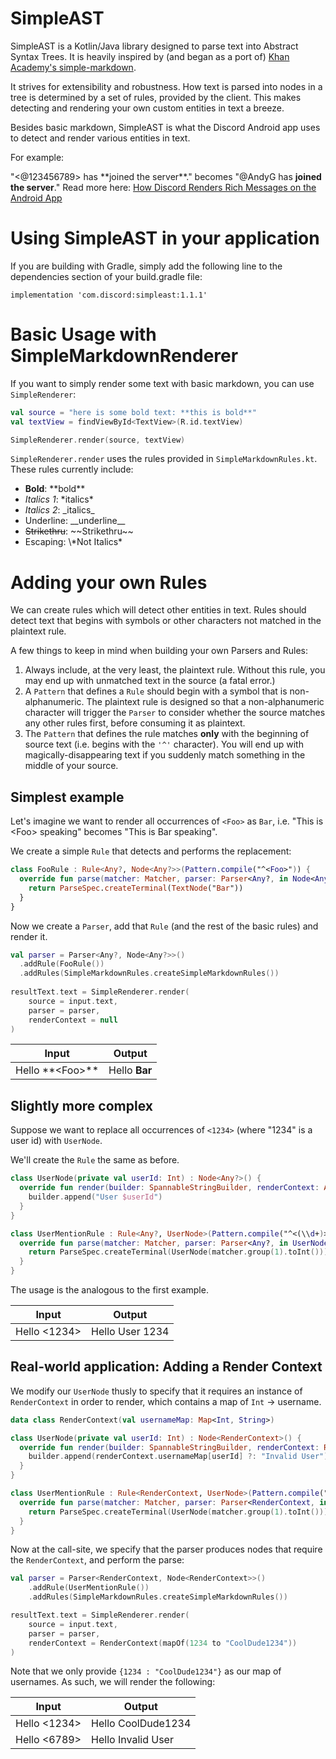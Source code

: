 # SimpleAST

SimpleAST is a Kotlin/Java library designed to parse text into Abstract Syntax Trees. It is heavily inspired by (and began as a port of) [Khan Academy's simple-markdown](https://github.com/Khan/simple-markdown).

It strives for extensibility and robustness. How text is parsed into nodes in a tree is determined by a set of rules, provided by the client. This makes detecting and rendering your own custom entities in text a breeze.

Besides basic markdown, SimpleAST is what the Discord Android app uses to detect and render various entities in text.

For example:

"<@123456789> has \*\*joined the server\*\*." becomes "@AndyG has **joined the server**." Read more here: [How Discord Renders Rich Messages on the Android App](https://blog.discordapp.com/how-discord-renders-rich-messages-on-the-android-app-67b0e5d56fbe)

# Using SimpleAST in your application
If you are building with Gradle, simply add the following line to the dependencies section of your build.gradle file:

```
implementation 'com.discord:simpleast:1.1.1'
```

# Basic Usage with SimpleMarkdownRenderer

If you want to simply render some text with basic markdown, you can use `SimpleRenderer`:

```kotlin
val source = "here is some bold text: **this is bold**"
val textView = findViewById<TextView>(R.id.textView)

SimpleRenderer.render(source, textView)
```

`SimpleRenderer.render` uses the rules provided in `SimpleMarkdownRules.kt`. These rules currently include:

* **Bold**: \*\*bold\*\*
* *Italics 1*: \*italics\*
* _Italics 2_: \_italics\_
* Underline: \_\_underline\_\_
* ~~Strikethru~~: \~\~Strikethru\~\~
* Escaping: \\\*Not Italics*

# Adding your own Rules

We can create rules which will detect other entities in text. Rules should detect text that begins with symbols or other characters not matched in the plaintext rule.

A few things to keep in mind when building your own Parsers and Rules:

1. Always include, at the very least, the plaintext rule. Without this rule, you may end up with unmatched text in the source (a fatal error.)
2. A `Pattern` that defines a `Rule` should begin with a symbol that is non-alphanumeric. The plaintext rule is designed so that a non-alphanumeric character will trigger the `Parser` to consider whether the source matches any other rules first, before consuming it as plaintext.
3. The `Pattern` that defines the rule matches **only** with the beginning of source text (i.e. begins with the `'^'` character). You will end up with magically-disappearing text if you suddenly match something in the middle of your source.

## Simplest example

Let's imagine we want to render all occurrences of `<Foo>` as `Bar`, i.e. "This is &lt;Foo&gt; speaking" becomes "This is Bar speaking".

We create a simple `Rule` that detects and performs the replacement:

```kotlin
class FooRule : Rule<Any?, Node<Any?>>(Pattern.compile("^<Foo>")) {
  override fun parse(matcher: Matcher, parser: Parser<Any?, in Node<Any?>>, isNested: Boolean): ParseSpec<Any?, Node<Any?>{
    return ParseSpec.createTerminal(TextNode("Bar"))
  }
}
```

Now we create a `Parser`, add that `Rule` (and the rest of the basic rules) and render it.

```kotlin
val parser = Parser<Any?, Node<Any?>>()
  .addRule(FooRule())
  .addRules(SimpleMarkdownRules.createSimpleMarkdownRules())
  
resultText.text = SimpleRenderer.render(
    source = input.text,
    parser = parser,
    renderContext = null
)
```

| Input  | Output |
| ------------- | ------------- |
| Hello \*\*\<Foo\>\*\*  | Hello **Bar** |

## Slightly more complex
Suppose we want to replace all occurrences of `<1234>` (where "1234" is a user id) with `UserNode`.

We'll create the `Rule` the same as before.

```kotlin
class UserNode(private val userId: Int) : Node<Any?>() {
  override fun render(builder: SpannableStringBuilder, renderContext: Any?) {
    builder.append("User $userId")
  }
}

class UserMentionRule : Rule<Any?, UserNode>(Pattern.compile("^<(\\d+)>")) {
  override fun parse(matcher: Matcher, parser: Parser<Any?, in UserNode>, isNested: Boolean): ParseSpec<Any?, UserNode> {
    return ParseSpec.createTerminal(UserNode(matcher.group(1).toInt()))
  }
}
```

The usage is the analogous to the first example.

| Input  | Output |
| ------------- | ------------- |
| Hello <1234>  | Hello User 1234  |

## Real-world application: Adding a Render Context

We modify our `UserNode` thusly to specify that it requires an instance of `RenderContext` in order to render, which contains a map of `Int` -> username.

```kotlin
data class RenderContext(val usernameMap: Map<Int, String>)

class UserNode(private val userId: Int) : Node<RenderContext>() {
  override fun render(builder: SpannableStringBuilder, renderContext: RenderContext) {
    builder.append(renderContext.usernameMap[userId] ?: "Invalid User")
  }
}

class UserMentionRule : Rule<RenderContext, UserNode>(Pattern.compile("^<(\\d+)>")) {
  override fun parse(matcher: Matcher, parser: Parser<RenderContext, in UserNode>, isNested: Boolean): ParseSpec<RenderContext, UserNode> {
    return ParseSpec.createTerminal(UserNode(matcher.group(1).toInt()))
  }
}
```

Now at the call-site, we specify that the parser produces nodes that require the `RenderContext`, and perform the parse:

```kotlin
val parser = Parser<RenderContext, Node<RenderContext>>()
    .addRule(UserMentionRule())
    .addRules(SimpleMarkdownRules.createSimpleMarkdownRules())

resultText.text = SimpleRenderer.render(
    source = input.text,
    parser = parser,
    renderContext = RenderContext(mapOf(1234 to "CoolDude1234"))
)
```

Note that we only provide `{1234 : "CoolDude1234"}` as our map of usernames. As such, we will render the following:

| Input  | Output |
| ------------- | ------------- |
| Hello <1234>  | Hello CoolDude1234 |
| Hello <6789> | Hello Invalid User |
